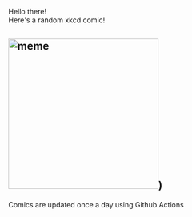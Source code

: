 Hello there! <br>Here's a random xkcd comic!<br>
## <img src="https://imgs.xkcd.com/comics/unification.png" alt="meme" width="300"/>)<br>
Comics are updated once a day using Github Actions